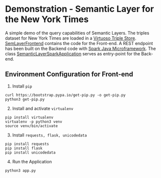 # Demonstration - Semantic Layer for the New York Times

A simple demo of the query capabilities of Semantic Layers. The triples dataset for New York Times are loaded in a [Virtuoso Triple Store](https://virtuoso.openlinksw.com/). [SemLayerFrontend](https://github.com/vkasturia/semantic-layers/tree/master/Demonstration/SemLayerFrontend) contains the code for the Front-end. A REST endpoint has been built on the Backend code with [Spark Java Microframework](https://sparkjava.com/). The class [SemanticLayerSparkApplication](https://github.com/vkasturia/semantic-layers/blob/master/Demonstration/SemLayerFunctions/src/main/java/l3s/de/spark/SemanticLayerSparkApplication.java) serves as entry-point for the Back-end. 

## Environment Configuration for Front-end

1. Install `pip`
```
curl https://bootstrap.pypa.io/get-pip.py -o get-pip.py
python3 get-pip.py
```

2. Install and activate `virtualenv`
```
pip install virtualenv
virtualenv -p python3 venv
source venv/bin/activate
```

3. Install `requests, flask, unicodedata` 
```
pip install requests
pip install flask
pip install unicodedata
```

4. Run the Application
```
python3 app.py
```



 
